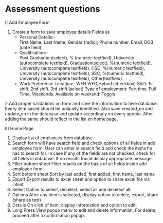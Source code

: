 # Assessment questions

I] Add Employee Form

1. Create a form to save employee details Fields as
     - Personal Details:-    
   First Name,
     Last Name,
     Gender (radio),
     Phone number,
     Email,
     DOB (date field)
     - Qualification:-   
       Post Graduation(select), % (numeric textfield), University (autocomplete textfield),
       Graduation(select), %(numeric textfield), University (autocomplete textfield),
       HSC, %(numeric textfield), University (autocomplete textfield),
       SSC, %(numeric textfield), University (autocomplete textfield),
       Other(textfield)
     - Work Preference Location:-
     WFH,WFO,Hybrid (checkbox)
     Shift: 1st shift, 2nd shift, 3rd shift (select)
     Type of employment: Part time, Full Time, Weekends.
     Available on weekend: Toggle
     

2.Add proper validations on form and save the information to hive database. Every item saved should be uniquely identified. Also save created_on and update_on in the database and update accordingly on every update. After adding the same should reflect in the list on home page.



II] Home Page

1. Display list of employees from database.
2. Search form will have search field and check options of all fields in add employee form. User can enter in search field and check the items he has to search for. In case if any of the fields are not checked, check for all fields in database.
   If no results found display appropriate message.
3. Filter bottom sheet
   Filter results on the basis of all fields inside add employee form.
4. Sort bottom sheet
   Sort by last added, first added, first name, last name
5. Export
   Export results to excel sheet and option to share excel file via intent
6. Select
   Option to select, deselect, select all and deselect all.
7. Options
   After any item is selected, display option to delete, export, share (share as text)
8. Details
   On click of item, display information and option to edit.
9. Long Press
   View popup menu to edit and delete information. For delete, proceed after a confirmation popup.




